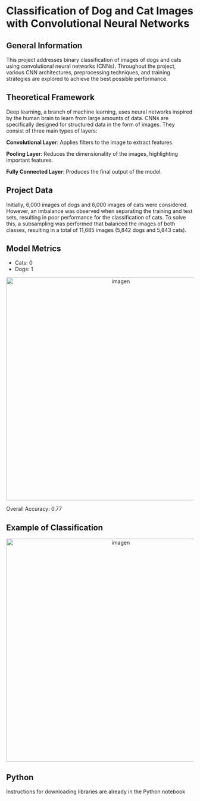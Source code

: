 # Classification of Dog and Cat Images with Convolutional Neural Networks

## General Information
This project addresses binary classification of images of dogs and cats using convolutional neural networks (CNNs). Throughout the project, various CNN architectures, preprocessing techniques, and training strategies are explored to achieve the best possible performance.

## Theoretical Framework
Deep learning, a branch of machine learning, uses neural networks inspired by the human brain to learn from large amounts of data. CNNs are specifically designed for structured data in the form of images. They consist of three main types of layers:

**Convolutional Layer**: Applies filters to the image to extract features.

**Pooling Layer**: Reduces the dimensionality of the images, highlighting important features.

**Fully Connected Layer**: Produces the final output of the model.

## Project Data
Initially, 6,000 images of dogs and 6,000 images of cats were considered. However, an imbalance was observed when separating the training and test sets, resulting in poor performance for the classification of cats. To solve this, a subsampling was performed that balanced the images of both classes, resulting in a total of 11,685 images (5,842 dogs and 5,843 cats).

## Model Metrics
* Cats: 0
* Dogs: 1
<p align="center">
  <img src="https://github.com/user-attachments/assets/c750b059-4d2e-4a8d-88fd-e20ab48cad13" alt="imagen" width="600">
</p>


Overall Accuracy: 0.77

## Example of Classification
<p align="center">
  <img src="https://github.com/user-attachments/assets/92b6f0af-b534-4c2c-b233-a2ea49318269" alt="imagen" width="600">
</p>

## Python
Instructions for downloading libraries are already in the Python notebook
